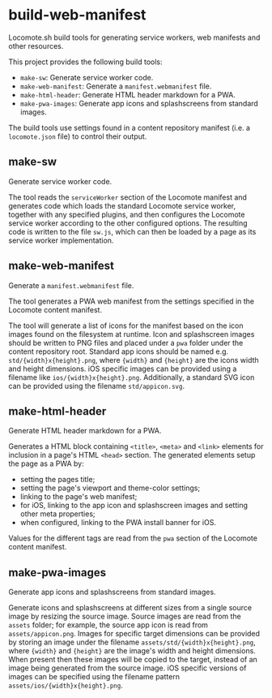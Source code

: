 # build-web-manifest
Locomote.sh build tools for generating service workers, web manifests and other resources.

This project provides the following build tools:

* `make-sw`: Generate service worker code.
* `make-web-manifest`: Generate a `manifest.webmanifest` file.
* `make-html-header`: Generate HTML header markdown for a PWA.
* `make-pwa-images`: Generate app icons and splashscreens from standard images.

The build tools use settings found in a content repository manifest (i.e. a `locomote.json` file) to control their output.

## make-sw
Generate service worker code.

The tool reads the `serviceWorker` section of the Locomote manifest and generates code which loads the standard Locomote service worker, together with any specified plugins, and then configures the Locomote service worker according to the other configured options. The resulting code is written to the file `sw.js`, which can then be loaded by a page as its service worker implementation.

## make-web-manifest
Generate a `manifest.webmanifest` file.

The tool generates a PWA web manifest from the settings specified in the Locomote content manifest. 

The tool will generate a list of icons for the manifest based on the icon images found on the filesystem at runtime. Icon and splashscreen images should be written to PNG files and placed under a `pwa` folder under the content repository root. Standard app icons should be named e.g. `std/{width}x{height}.png`, where `{width}` and `{height}` are the icons width and height dimensions. iOS specific images can be provided using a filename like `ios/{width}x{height}.png`. Additionally, a standard SVG icon can be provided using the filename `std/appicon.svg`.

## make-html-header
Generate HTML header markdown for a PWA.

Generates a HTML block containing `<title>`, `<meta>` and `<link>` elements for inclusion in a page's HTML `<head>` section. The generated elements setup the page as a PWA by:

* setting the pages title;
* setting the page's viewport and theme-color settings;
* linking to the page's web manifest;
* for iOS, linking to the app icon and splashscreen images and setting other meta properties;
* when configured, linking to the PWA install banner for iOS.

Values for the different tags are read from the `pwa` section of the Locomote content manifest.

## make-pwa-images
Generate app icons and splashscreens from standard images.

Generate icons and splashscreens at different sizes from a single source image by resizing the source image. Source images are read from the `assets` folder; for example, the source app icon is read from `assets/appicon.png`. Images for specific target dimensions can be provided by storing an image under the filename `assets/std/{width}x{height}.png`, where `{width}` and `{height}` are the image's width and height dimensions. When present then these images will be copied to the target, instead of an image being generated from the source image. iOS specific versions of images can be specified using the filename pattern `assets/ios/{width}x{height}.png`.

